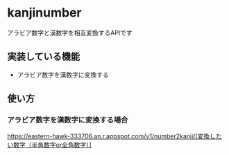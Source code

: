 # kanjinumber
アラビア数字と漢数字を相互変換するAPIです

## 実装している機能
- アラビア数字を漢数字に変換する

## 使い方
### アラビア数字を漢数字に変換する場合
https://eastern-hawk-333706.an.r.appspot.com/v1/number2kanji/[変換したい数字（半角数字or全角数字）]
